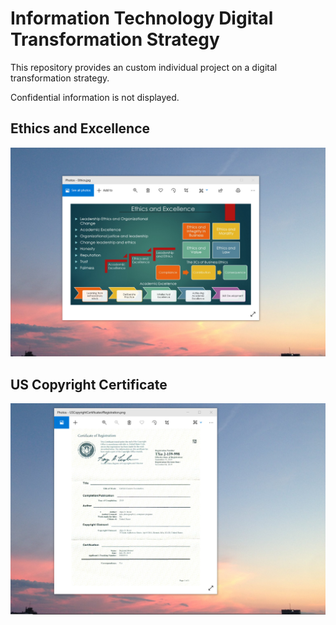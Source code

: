 # Information Technology Digital Transformation Strategy

This repository provides an custom individual project on a digital transformation strategy. 

Confidential information is not displayed.

## Ethics and Excellence 
![image](EthicsandExcellence.png)

## US Copyright Certificate
![image](USCopyrightCertificate.png)


